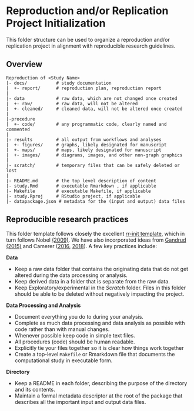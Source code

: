 # Reproduction and/or Replication Project Initialization
This folder structure can be used to organize a reproduction and/or replication project in alignment with reproducible research guidelines.

## Overview
    
    Reproduction of <Study Name>
    |- docs/           # study documentation
    |  +- report/      # reproduction plan, reproduction report
    |
    |- data            # raw data, which are not changed once created
    |  +- raw/         # raw data, will not be altered
    |  +- cleaned/     # cleaned data, will not be altered once created
    |
    |-procedure
    |  +- code/        # any programmatic code, clearly named and commented
    |
    |- results         # all output from workflows and analyses
    |  +- figures/     # graphs, likely designated for manuscript
    |  +- maps/        # maps, likely designated for manuscript  
    |  +- images/      # diagrams, images, and other non-graph graphics
    |
    |- scratch/        # temporary files that can be safely deleted or lost
    |
    |- README.md       # the top level description of content
    |- study.Rmd       # executable Rmarkdown , if applicable
    |- Makefile        # executable Makefile, if applicable
    |- study.Rproj     # RStudio project, if applicable
    |- datapackage.json # metadata for the (input and output) data files


## Reproducible research practices
This folder template follows closely the excellent [rr-init template](https://github.com/Reproducible-Science-Curriculum/rr-init), which in turn follows Nobel [(2009)](https://journals.plos.org/ploscompbiol/article?id=10.1371/journal.pcbi.1000424). We have also incorporated ideas from [Gandrud (2015)](http://christophergandrud.github.io/RepResR-RStudio/) and Camerer ([2016](https://osf.io/pfdyw/), [2018](https://osf.io/bzm54/)). A few key practices include:

**Data**
- Keep a raw data folder that contains the originating data that do not get altered during the data processing or analysis.
- Keep derived data in a folder that is separate from the raw data.
- Keep Exploratory/experimental in the *Scratch* folder. Files in this folder should be able to be deleted without negatively impacting the project.  

**Data Processing and Analysis**
- Document everything you do to during your analysis.
- Complete as much data processing and data analysis as possible with code rather than with manual changes.
- Whenever possible keep code in simple text files.
- All procedures (code) should be human readable.
- Explicitly tie your files together so it is clear how things work together
- Create a top-level `Makefile` or Rmarkdown file that documents the computational study in executable form.

**Directory**
- Keep a README in each folder, describing the purpose of the directory and its contents.
- Maintain a formal metadata descriptor at the root of the package that describes all the important input and output data files.
